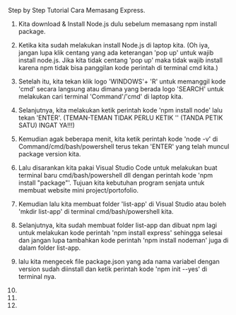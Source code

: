 Step by Step Tutorial Cara Memasang Express.

1. Kita download & Install Node.js dulu sebelum memasang npm install package.

2. Ketika kita sudah melakukan install Node.js di laptop kita.
   (Oh iya, jangan lupa klik centang yang ada keterangan 'pop up' untuk wajib install node.js.
   Jika kita tidak centang 'pop up' maka tidak wajib install karena npm tidak bisa panggilan
   kode perintah di terminal cmd kita.)

3. Setelah itu, kita tekan klik logo 'WINDOWS'+ 'R' untuk memanggil kode 'cmd' secara langsung
   atau dimana yang berada logo 'SEARCH' untuk melakukan cari terminal 'Command'/'cmd' di laptop kita.

4. Selanjutnya, kita melakukan ketik perintah kode 'npm install node' lalu tekan 'ENTER'.
   (TEMAN-TEMAN TIDAK PERLU KETIK '' (TANDA PETIK SATU) INGAT YA!!!)

5. Kemudian agak beberapa menit, kita ketik perintah kode 'node -v' di Command/cmd/bash/powershell
   terus tekan 'ENTER' yang telah muncul package version kita.

6. Lalu disarankan kita pakai Visual Studio Code untuk melakukan buat terminal baru cmd/bash/powershell dll
   dengan perintah kode 'npm install "package"'. Tujuan kita kebutuhan program senjata untuk membuat
   website mini project/portofolio.

7. Kemudian lalu kita membuat folder 'list-app' di Visual Studio atau boleh 'mkdir list-app' di terminal
   cmd/bash/powershell kita.

8. Selanjutnya, kita sudah membuat folder list-app dan dibuat npm lagi untuk melakukan kode perintah
   'npm install express' sehingga selesai dan jangan lupa tambahkan kode perintah 'npm install nodeman'
   juga di dalam folder list-app.

9. lalu kita mengecek file package.json yang ada nama variabel dengan version sudah diinstall dan
   ketik perintah kode 'npm init --yes' di terminal nya.

10.

11.

12.
